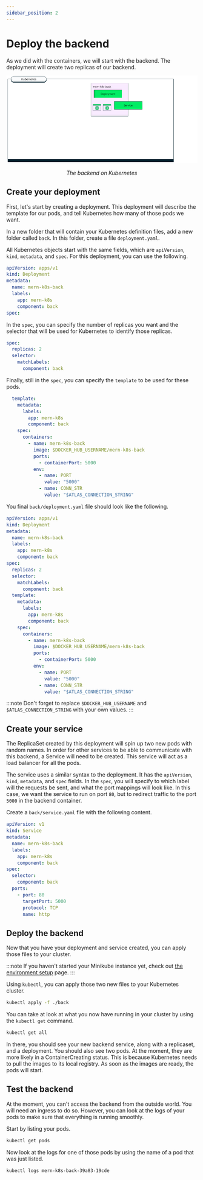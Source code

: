 ```yaml
---
sidebar_position: 2
---
```

# Deploy the backend

As we did with the containers, we will start with the backend. The deployment will create two replicas of our backend.

![Backend deployment](/img/kubernetes/back.png#center)
_<div align="center">The backend on Kubernetes</div>_

## Create your deployment
First, let's start by creating a deployment. This deployment will describe the template for our pods, and tell Kubernetes how many of those pods we want.

In a new folder that will contain your Kubernetes definition files, add a new folder called `back`. In this folder, create a file `deployment.yaml`.

All Kubernetes objects start with the same fields, which are `apiVersion`, `kind`, `metadata`, and `spec`. For this deployment, you can use the following.

```yaml
apiVersion: apps/v1
kind: Deployment
metadata:
  name: mern-k8s-back
  labels:
    app: mern-k8s
    component: back
spec:
```

In the `spec`, you can specify the number of replicas you want and the selector that will be used for Kubernetes to identify those replicas.

```yaml
spec:
  replicas: 2
  selector: 
    matchLabels:
      component: back
```

Finally, still in the `spec`, you can specify the `template` to be used for these pods. 

```yaml
  template:
    metadata: 
      labels:
        app: mern-k8s
        component: back
    spec:
      containers:
        - name: mern-k8s-back
          image: $DOCKER_HUB_USERNAME/mern-k8s-back
          ports: 
            - containerPort: 5000
          env: 
            - name: PORT
              value: "5000"
            - name: CONN_STR
              value: "$ATLAS_CONNECTION_STRING"
```

You final `back/deployment.yaml` file should look like the following.

```yaml
apiVersion: apps/v1
kind: Deployment
metadata:
  name: mern-k8s-back
  labels:
    app: mern-k8s
    component: back
spec:
  replicas: 2
  selector: 
    matchLabels:
      component: back
  template:
    metadata: 
      labels:
        app: mern-k8s
        component: back
    spec:
      containers:
        - name: mern-k8s-back
          image: $DOCKER_HUB_USERNAME/mern-k8s-back
          ports: 
            - containerPort: 5000
          env: 
            - name: PORT
              value: "5000"
            - name: CONN_STR
              value: "$ATLAS_CONNECTION_STRING"
```

:::note
Don't forget to replace `$DOCKER_HUB_USERNAME` and `$ATLAS_CONNECTION_STRING` with your own values.
:::

## Create your service

The ReplicaSet created by this deployment will spin up two new pods with random names. In order for other services to be able to communicate with this backend, a Service will need to be created. This service will act as a load balancer for all the pods.

The service uses a similar syntax to the deployment. It has the `apiVersion`, `kind`, `metadata`, and `spec` fields. In the `spec`, you will specify to which label will the requests be sent, and what the port mappings will look like. In this case, we want the service to run on port `80`, but to redirect traffic to the port `5000` in the backend container.

Create a `back/service.yaml` file with the following content.

```yaml
apiVersion: v1
kind: Service
metadata:
  name: mern-k8s-back
  labels:
    app: mern-k8s
    component: back
spec:
  selector:
    component: back
  ports:
    - port: 80
      targetPort: 5000
      protocol: TCP
      name: http
```

## Deploy the backend

Now that you have your deployment and service created, you can apply those files to your cluster. 

:::note
If you haven't started your Minikube instance yet, check out [the environment setup](/docs/environment-setup/minikube) page.
:::

Using `kubectl`, you can apply those two new files to your Kubernetes cluster.

```bash
kubectl apply -f ./back
```

You can take at look at what you now have running in your cluster by using the `kubectl get` command.

```bash
kubectl get all
```

In there, you should see your new backend service, along with a replicaset, and a deployment. You should also see two pods. At the moment, they are more likely in a ContainerCreating status. This is because Kubernetes needs to pull the images to its local registry. As soon as the images are ready, the pods will start.

## Test the backend

At the moment, you can't access the backend from the outside world. You will need an ingress to do so. However, you can look at the logs of your pods to make sure that everything is running smoothly.

Start by listing your pods.

```bash
kubectl get pods
```

Now look at the logs for one of those pods by using the name of a pod that was just listed.

```bash
kubectl logs mern-k8s-back-39a83-19cde
```
